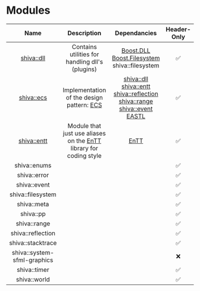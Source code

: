 # Modules

| Name | Description | Dependancies | Header-Only | Plugins | Script | Authors | Contributors |
| :---: | :---: | :---: | :---: | :---: | :---: | :---: | :---: |
| [shiva::dll](shiva-dll.md) | Contains utilities for handling dll's \(plugins\) | [Boost.DLL](https://github.com/boostorg/dll) [Boost.Filesystem](https://github.com/boostorg/filesystem) shiva::filesystem | ✅ | ❌ | ❌ | [Milerius](https://github.com/Milerius) | [    Doom](https://github.com/Doom) |
| [shiva::ecs](shiva-ecs.md) | Implementation of the design pattern: [ECS](https://en.wikipedia.org/wiki/Entity–component–system) | [shiva::dll](shiva-dll.md) [shiva::entt](shiva-entt.md) [shiva::reflection](shiva-reflection.md) [shiva::range](shiva-range.md) [shiva::event](shiva-event.md) [EASTL](https://github.com/electronicarts/EASTL) | ✅ | ❌ | ❌ | [Milerius](https://github.com/Milerius) |     [Milerius](https://github.com/Milerius) |
| [shiva::entt](shiva-entt.md) | Module that just use aliases on the [EnTT](https://github.com/skypjack/entt) library for coding style | [EnTT](https://github.com/skypjack/entt) | ✅ | ❌ | ❌ | [Milerius](https://github.com/Milerius) | [    Milerius](https://github.com/Milerius) |
| shiva::enums |  |  | ✅ | ❌ | ❌ |  |  |
| shiva::error |  |  | ✅ | ❌ | ❌ |  |  |
| shiva::event |  |  | ✅ | ❌ | ❌ |  |  |
| shiva::filesystem |  |  | ✅ | ❌ | ❌ |  |  |
| shiva::meta |  |  | ✅ | ❌ | ❌ |  |  |
| shiva::pp |  |  | ✅ | ❌ | ❌ |  |  |
| shiva::range |  |  | ✅ | ❌ | ❌ |  |  |
| shiva::reflection |  |  | ✅ | ❌ | ❌ |  |  |
| shiva::stacktrace |  |  | ✅ | ❌ | ❌ |  |  |
| shiva::system-sfml-graphics |  |  | ❌ | ✅ | ❌ |  |  |
| shiva::timer |  |  | ✅ | ❌ | ❌ |  |  |
| shiva::world |  |  | ✅ | ❌ | ❌ |  |  |


